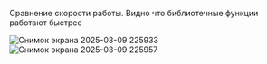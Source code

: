 Сравнение скорости работы. Видно что библиотечные функции работают быстрее


![Снимок экрана 2025-03-09 225933](https://github.com/user-attachments/assets/6c5e0e62-6143-4623-9949-77893b2969ca)
![Снимок экрана 2025-03-09 225957](https://github.com/user-attachments/assets/209f5523-3e56-49b7-aee9-fa76a6ae580f)
